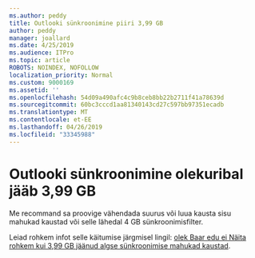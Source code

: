 ```yaml
---
ms.author: peddy
title: Outlooki sünkroonimine piiri 3,99 GB
author: peddy
manager: joallard
ms.date: 4/25/2019
ms.audience: ITPro
ms.topic: article
ROBOTS: NOINDEX, NOFOLLOW
localization_priority: Normal
ms.custom: 9000169
ms.assetid: ''
ms.openlocfilehash: 54d09a490afc4c9b8ceb8bb22b2711f41a78639d
ms.sourcegitcommit: 60bc3cccd1aa81340143cd27c597bb97351ecadb
ms.translationtype: MT
ms.contentlocale: et-EE
ms.lasthandoff: 04/26/2019
ms.locfileid: "33345988"
---
```

# <a name="outlook-sync-status-bar-remains-at-399-gb"></a>Outlooki sünkroonimine olekuribal jääb 3,99 GB
Me recommand sa proovige vähendada suurus või luua kausta sisu mahukad kaustad või selle lähedal 4 GB sünkroonimisfilter.

Leiad rohkem infot selle käitumise järgmisel lingil: [olek Baar edu ei Näita rohkem kui 3,99 GB jäänud algse sünkroonimise mahukad kaustad](https://support.microsoft.com/en-us/help/2738323/status-bar-progress-never-shows-more-than-3-99-gb-remaining-on-initial).